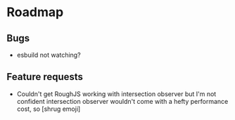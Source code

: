 # Roadmap

## Bugs
- esbuild not watching?

## Feature requests
- Couldn't get RoughJS working with intersection observer
	but I'm not confident intersection observer wouldn't come
	with a hefty performance cost, so [shrug emoji]